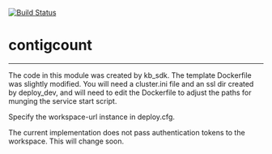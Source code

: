[![Build Status](https://travis-ci.org/kkellerlbl/contigcount.svg?branch=master)](https://travis-ci.org/kkellerlbl/contigcount)

# contigcount
---

The code in this module was created by kb_sdk.  The template Dockerfile was slightly modified.  You will need a cluster.ini file and an ssl dir created by deploy_dev, and will need to edit the Dockerfile to adjust the paths for munging the service start script.

Specify the workspace-url instance in deploy.cfg.

The current implementation does not pass authentication tokens to the workspace.  This will change soon.
